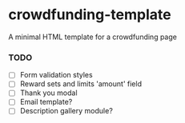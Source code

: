 # crowdfunding-template
A minimal HTML template for a crowdfunding page

### TODO
- [ ] Form validation styles
- [ ] Reward sets and limits 'amount' field
- [ ] Thank you modal
- [ ] Email template?
- [ ] Description gallery module?